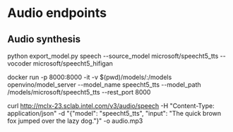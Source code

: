 # Audio endpoints


## Audio synthesis

python export_model.py speech --source_model microsoft/speecht5_tts --vocoder microsoft/speecht5_hifigan


docker run -p 8000:8000 -it -v $(pwd)/models/:/models openvino/model_server --model_name speecht5_tts --model_path /models/microsoft/speecht5_tts --rest_port 8000

curl http://mclx-23.sclab.intel.com/v3/audio/speech -H "Content-Type: application/json" -d "{\"model\": \"speecht5_tts\", \"input\": \"The quick brown fox jumped over the lazy dog.\"}" -o audio.mp3

